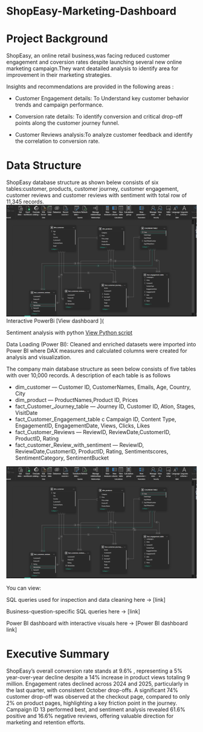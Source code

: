 # ShopEasy-Marketing-Dashboard
# Project Background 
ShopEasy, an online retail business,was facing reduced customer engagement and coversion rates despite launching several new online marketing campaign.They want deatailed analysis to identify area for improvement in their marketing strategies.

Insights and recommendations are provided in the following areas :

- Customer Engagement details: To Understand key customer behavior trends and campaign performance. 

- Conversion rate details: To identify conversion and critical drop-off points along the customer journey funnel.

- Customer Reviews analysis:To analyze customer feedback and identify the  correlation to  conversion rate. 


# Data Structure

ShopEasy database structure as shown belew consists of six tables:customer, products, customer journey, customer engagement, customer reviews and customer reviews with sentiment with total row of 11,345 records. 
![Data Model](https://github.com/ARAFAH-LAWAL102/ShopEasy-Marketing-Dashboard/blob/main/r_data_model.png)
Interactive PowerBi [View dashboard ](

Sentiment analysis with python
[View Python script](https://github.com/ARAFAH-LAWAL102/ShopEasy-Marketing-Dashboard/blob/main/python%20script%20seg%20analysis)

Data Loading (Power BI):
Cleaned and enriched datasets were imported into Power BI where DAX measures and calculated columns were created for analysis and visualization.

The company main database structure as seen below consists of five tables with over 10,000 records. A description of each table is as follows
- dim_customer — Customer ID, CustomerNames, Emails, Age, Country, City
- dim_product — ProductNames,Product ID, Prices
- fact_Customer_Journey_table — Journey ID, Customer ID, Ation, Stages, VisitDate
- fact_Customer_Engagement_table c Campaign ID, Content Type, EngagementID, EngagementDate, Views, Clicks, Likes
- fact_Customer_Reviews — ReviewID, ReviewDate,CustomerID, ProductID, Rating
- fact_customer_Review_with_sentiment — ReviewID, ReviewDate,CustomerID, ProductID, Rating, Sentimentscores, SentimentCategory, SentimentBucket


![Data Model](https://github.com/ARAFAH-LAWAL102/ShopEasy-Marketing-Dashboard/blob/main/r_data_model.png)


You can view:

SQL queries used for inspection and data cleaning here → [link]

Business-question-specific SQL queries here → [link]

Power BI dashboard with interactive visuals here → [Power BI dashboard link]


# Executive Summary
ShopEasy’s overall conversion rate stands at 9.6% , representing a 5% year-over-year decline despite a 14% increase in product views totaling 9 million. Engagement rates declined across 2024 and 2025, particularly in the last quarter, with consistent October drop-offs. A significant 74% customer drop-off was observed at the checkout page, compared to only 2% on product pages, highlighting a key friction point in the journey. Campaign ID 13 performed best, and sentiment analysis revealed 61.6% positive and 16.6% negative reviews, offering valuable direction for marketing and retention efforts.
